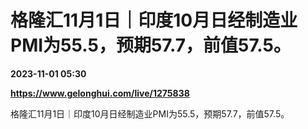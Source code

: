 # 格隆汇11月1日｜印度10月日经制造业PMI为55.5，预期57.7，前值57.5。

**2023-11-01 05:30**

**https://www.gelonghui.com/live/1275838**

格隆汇11月1日｜印度10月日经制造业PMI为55.5，预期57.7，前值57.5。
